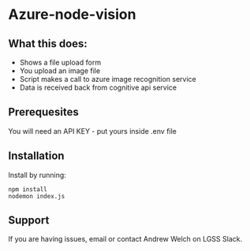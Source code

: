 Azure-node-vision
========

## What this does:

- Shows a file upload form
- You upload an image file
- Script makes a call to azure image recognition service
- Data is received back from cognitive api service

Prerequesites
-------------

You will need an API KEY - put yours inside .env file

Installation
------------

Install by running:

    npm install
    nodemon index.js

Support
-------

If you are having issues, email or contact Andrew Welch on LGSS Slack.
